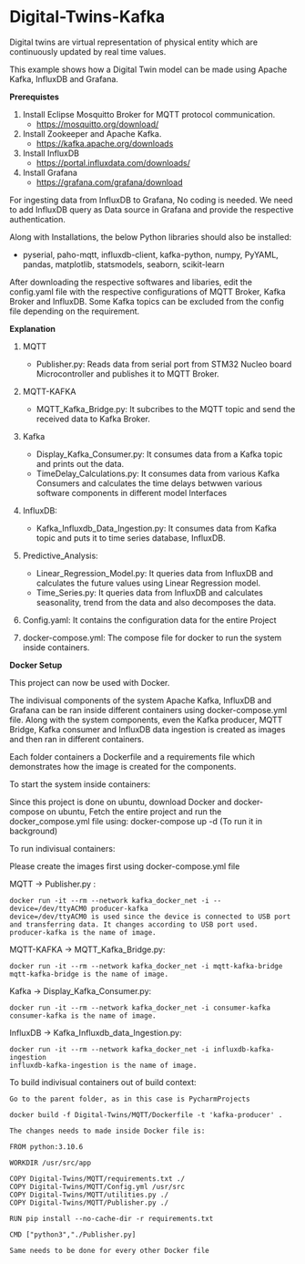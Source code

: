 # Digital-Twins-Kafka

Digital twins are virtual representation of physical entity which are continuously updated by real time values.

This example shows how a Digital Twin model can be made using Apache Kafka, InfluxDB and Grafana.

**Prerequistes**

1. Install Eclipse Mosquitto Broker for MQTT protocol communication.
    - https://mosquitto.org/download/
2. Install Zookeeper and Apache Kafka.
    - https://kafka.apache.org/downloads
3. Install InfluxDB
    - https://portal.influxdata.com/downloads/
4. Install Grafana
    - https://grafana.com/grafana/download
 
For ingesting data from InfluxDB to Grafana, No coding is needed.
We need to add InfluxDB query as Data source in Grafana and provide the respective authentication.

Along with Installations, the below Python libraries should also be installed:
  - pyserial, paho-mqtt, influxdb-client, kafka-python, numpy, PyYAML, pandas, matplotlib, statsmodels, seaborn, scikit-learn

After downloading the respective softwares and libaries, edit the config.yaml file with the respective configurations of MQTT Broker,
Kafka Broker and InfluxDB. Some Kafka topics can be excluded from the config file depending on the requirement.

**Explanation**

1. MQTT
    - Publisher.py: Reads data from serial port from STM32 Nucleo board Microcontroller and publishes it to MQTT Broker.
    
2. MQTT-KAFKA
    - MQTT_Kafka_Bridge.py: It subcribes to the MQTT topic and send the received data to Kafka Broker.
  
3. Kafka
    - Display_Kafka_Consumer.py: It consumes data from a Kafka topic and prints out the data.
    - TimeDelay_Calculations.py: It consumes data from various Kafka Consumers and calculates the time delays betwwen various software components in different model Interfaces
   
4. InfluxDB:

    - Kafka_Influxdb_Data_Ingestion.py: It consumes data from Kafka topic and puts it to time series database, InfluxDB.
    
5. Predictive_Analysis:
    - Linear_Regression_Model.py: It queries data from InfluxDB and calculates the future values using Linear Regression model.
    - Time_Series.py: It queries data from InfluxDB and calculates seasonality, trend from the data and also decomposes the data. 

5. Config.yaml: It contains the configuration data for the entire Project

6. docker-compose.yml: The compose file for docker to run the system inside containers.

**Docker Setup**

This project can now be used with Docker.

The indivisual components of the system Apache Kafka, InfluxDB and Grafana can be ran inside different containers using docker-compose.yml file.
Along with the system components, even the Kafka producer, MQTT Bridge, Kafka consumer and InfluxDB data ingestion is created as images and then ran in
different containers.

Each folder containers a Dockerfile and a requirements file which demonstrates how the image is created for the components.

To start the system inside containers:

Since this project is done on ubuntu, download Docker and docker-compose on ubuntu,
Fetch the entire project and run the docker_compose.yml file using: docker-compose up -d (To run it in background)

To run indivisual containers:

Please create the images first using docker-compose.yml file

MQTT -> Publisher.py : 

    docker run -it --rm --network kafka_docker_net -i --device=/dev/ttyACM0 producer-kafka
    device=/dev/ttyACM0 is used since the device is connected to USB port and transferring data. It changes according to USB port used.
    producer-kafka is the name of image.

MQTT-KAFKA -> MQTT_Kafka_Bridge.py:

    docker run -it --rm --network kafka_docker_net -i mqtt-kafka-bridge
    mqtt-kafka-bridge is the name of image.

Kafka -> Display_Kafka_Consumer.py:

    docker run -it --rm --network kafka_docker_net -i consumer-kafka
    consumer-kafka is the name of image.

InfluxDB -> Kafka_Influxdb_data_Ingestion.py:

    docker run -it --rm --network kafka_docker_net -i influxdb-kafka-ingestion
    influxdb-kafka-ingestion is the name of image.

To build indivisual containers out of build context:

    Go to the parent folder, as in this case is PycharmProjects

    docker build -f Digital-Twins/MQTT/Dockerfile -t 'kafka-producer' .
    
    The changes needs to made inside Docker file is:
    
    FROM python:3.10.6
    
    WORKDIR /usr/src/app
    
    COPY Digital-Twins/MQTT/requirements.txt ./
    COPY Digital-Twins/MQTT/Config.yml /usr/src
    COPY Digital-Twins/MQTT/utilities.py ./
    COPY Digital-Twins/MQTT/Publisher.py ./
    
    RUN pip install --no-cache-dir -r requirements.txt
    
    CMD ["python3","./Publisher.py]
    
    Same needs to be done for every other Docker file
    







